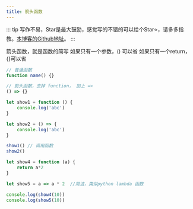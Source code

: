 ```yaml
---
title: 箭头函数
---
```

::: tip
写作不易，Star是最大鼓励，感觉写的不错的可以给个Star⭐，请多多指教。[本博客的Github地址](https://github.com/liujie2019/VuePress-Blog)。
:::

箭头函数，就是函数的简写
如果只有一个参数，() 可以省
如果只有一个return，{}可以省
```js
// 普通函数
function name() {}

// 箭头函数，去掉 function， 加上 =>
() => {}
```
```js
let show1 = function () {
    console.log('abc')
}

let show2 = () => {
    console.log('abc')
}

show1() // 调用函数
show2()

let show4 = function (a) {
    return a*2
}

let show5 = a => a * 2  //简洁，类似python lambda 函数

console.log(show4(10))
console.log(show5(10))
```